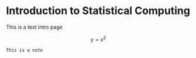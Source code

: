 # Introduction to Statistical Computing

This is a test intro page

$$
y = x^2
$$

```{note}
This is a note
```
